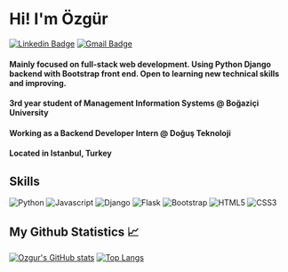 # Hi! I'm Özgür
[![Linkedin Badge](https://img.shields.io/badge/-LinkedIn-blue?style=flat-square&logo=Linkedin&logoColor=white&link=https://www.linkedin.com/in/akinozgur/)](https://www.linkedin.com/in/akinozgur/) 
[![Gmail Badge](https://img.shields.io/badge/-Gmail-c14438?style=flat-square&logo=Gmail&logoColor=white&link=mailto:ozgurakn14@gmail.com)](mailto:ozgurakn14@gmail.com)
#### Mainly focused on full-stack web development. Using Python Django backend with Bootstrap front end. Open to learning new technical skills and improving.
#### 3rd year student of Management Information Systems @ Boğaziçi University
#### Working as a Backend Developer Intern @ Doğuş Teknoloji
#### Located in Istanbul, Turkey

## Skills

<img src="https://img.shields.io/badge/-Python-3776AB?style=for-the-badge&logo=python&logoColor=white" alt="Python" />
<img src="https://img.shields.io/badge/-Javascript-F7DF1E?style=for-the-badge&logo=javascript&logoColor=black" alt="Javascript" />
<img src="https://img.shields.io/badge/-Django-44b78b?style=for-the-badge&logo=django&logoColor=white" alt="Django" />
<img src="https://img.shields.io/badge/-Flask-ffffff?style=for-the-badge&logo=flask&logoColor=black" alt="Flask" />
<img src="https://img.shields.io/badge/-bootstrap-7952B3?style=for-the-badge&logo=bootstrap&logoColor=white" alt="Bootstrap" />
<img src="https://img.shields.io/badge/-html-E34F26?style=for-the-badge&logo=HTML5&logoColor=white" alt="HTML5" />
<img src="https://img.shields.io/badge/-css-1572B6?style=for-the-badge&logo=css3&logoColor=white" alt="CSS3" />

## My Github Statistics 📈

[![Ozgur's GitHub stats](https://github-readme-stats.vercel.app/api?username=ozgurakinj&count_private=true&hide_title=true&show_icons=true&hide_border=true)](https://github.com/anuraghazra/github-readme-stats)
[![Top Langs](https://github-readme-stats.vercel.app/api/top-langs/?username=ozgurakinj&card_width=250&langs_count=6&hide_border=true&layout=compact)](https://github.com/anuraghazra/github-readme-stats)



